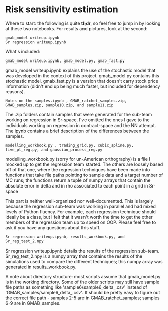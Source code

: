 # Risk sensitivity estimation

Where to start: the following is quite **tl;dr**, so feel free to jump in by looking at these two notebooks. For results and pictures, look at the second:

    gmab_model writeup.ipynb
    Sr regression writeup.ipynb

What's included:

    gmab_model writeup.ipynb, gmab_model.py, gmab_fast.py 

gmab_model writeup.ipynb explains the use of the stochastic model that was developed in the context of this project. gmab_model.py contains this stochastic model. gmab_fast.py is a version that doesn't carry stock price information (didn't end up being much faster, but included for dependency reasons).

    Notes on the samples.ipynb , GMAB_ratchet_samples.zip, GMAB_samples.zip, sample10.zip, and sample11.zip 

The .zip folders contain samples that were generated for the sub-team working on regression in Sr-space. I've omitted the ones I gave to the individuals working on regression in contract-space and the NN attempt. The ipynb contains a brief description of the differences between the samples.

    modelling_workbook.py , trading_grid.py, cubic_spline.py, five_pt_reg.py, and gaussian_process_reg.py 

modelling_workbook.py (sorry for un-American orthography) is a file I mocked up to get the regression team started. The others are loosely based off of that one, where the regression techniques have been made into functions that take file paths pointing to sample data and a target number of MC runs; the functions return a tuple of numpy arrays that contain the absolute error in delta and in rho associated to each point in a grid in Sr-space

This part is neither well-organized nor well-documented. This is largely because the regression sub-team was working in parallel and had mixed levels of Python fluency. For example, each regression technique should ideally be a class, but I felt that it wasn't worth the time to get the other members of the regression team up to speed on OOP. Please feel free to ask if you have any questions about this stuff.

    Sr regression writeup.ipynb, results_workbook.py, and Sr_reg_test_2.npy

Sr regression writeup.ipynb details the results of the regression sub-team. Sr_reg_test_2.npy is a numpy array that contains the results of the simulations used to compare the different techniques; this numpy array was generated in results_workbook.py.

A note about directory structure: most scripts assume that gmab_model.py is in the working directory. Some of the older scripts may still have sample file paths as something like 'sample6/sample6_delta_.csv' instead of 'GMAB_samples/sample6_delta_.csv'. It should be pretty easy to figure out the correct file path - samples 2-5 are in GMAB_ratchet_samples; samples 6-9 are in GMAB_samples.
